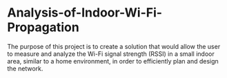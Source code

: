 # Analysis-of-Indoor-Wi-Fi-Propagation
The purpose of this project is to create a solution that would allow the user to measure and analyze the Wi-Fi signal strength (RSSI) in a small indoor area, similar to a home environment, in order to efficiently plan and design the network.
